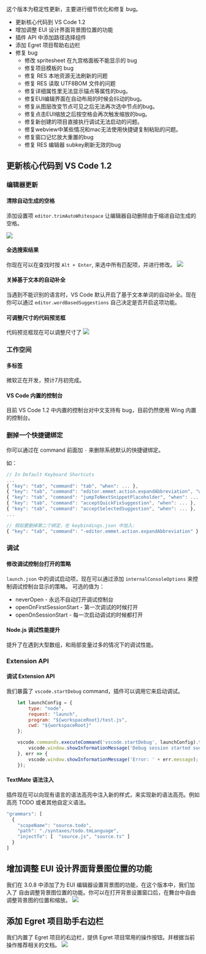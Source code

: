 
这个版本为稳定性更新，主要进行细节优化和修复 bug。

- 更新核心代码到 VS Code 1.2
- 增加调整 EUI 设计界面背景图位置的功能
- 插件 API 中添加路径选择组件
- 添加 Egret 项目帮助右边栏
- 修复 bug
    - 修改 spritesheet 在九宫格面板不能显示的 bug
    - 修复项目模板的 bug
    - 修复 RES 本地资源无法刷新的问题
    - 修复 RES 读取 UTF8BOM 文件的问题
    - 修复详细属性里无法显示锚点等属性的bug。
    - 修复EUI编辑界面在自动布局的时候会抖动的bug。
    - 修复从图层改变节点可见之后无法再次选中节点的bug。
    - 修复点击EUI缩放之后按空格会再次触发缩放的bug。
    - 修复新创建的项目直接执行调试无法启动的问题。
    - 修复webview中某些情况和mac无法使用快捷键复制粘贴的问题。
    - 修复窗口记忆放大重置的bug
    - 修复 RES 编辑器 subkey刷新无效的bug


## 更新核心代码到 VS Code 1.2

### 编辑器更新
#### 清除自动生成的空格
添加设置项 `editor.trimAutoWhitespace` 让编辑器自动删除由于缩进自动生成的空格。

![](https://code.visualstudio.com/images/May_2016_trimAutoWhitespace.gif)

#### 全选搜索结果
你现在可以在查找时按 `Alt + Enter`, 来选中所有匹配项，并进行修改。
![](https://code.visualstudio.com/images/May_2016_selectAllFindMatches.gif)

#### 关掉基于文本的自动补全
当遇到不能识别的语言时，VS Code 默认开启了基于文本单词的自动补全。现在你可以通过
`editor.wordBasedSuggestions` 自己决定是否开启这项功能。

#### 可调整尺寸的代码预览框
代码预览框现在可以调整尺寸了
![](https://code.visualstudio.com/images/May_2016_peek.gif)

### 工作空间
#### 多标签

微软正在开发，预计7月初完成。

#### VS Code 内置的控制台

目前 VS Code 1.2 中内置的控制台对中文支持有 bug，目前仍然使用 Wing 内置的控制台。

### 删掉一个快捷键绑定
你可以通过在 command 前面加 `-` 来删除系统默认的快捷键绑定。

如：
```javascript
// In Default Keyboard Shortcuts
...
{ "key": "tab", "command": "tab", "when": ... },
{ "key": "tab", "command": "editor.emmet.action.expandAbbreviation", "when": ... },
{ "key": "tab", "command": "jumpToNextSnippetPlaceholder", "when": ... },
{ "key": "tab", "command": "acceptQuickFixSuggestion", "when": ... },
{ "key": "tab", "command": "acceptSelectedSuggestion", "when": ... },
...

// 假如要删掉第二个绑定，在 keybindings.json 中加入:
{ "key": "tab", "command": "-editor.emmet.action.expandAbbreviation" }
```


### 调试

#### 修改调试控制台打开的策略
`launch.json` 中的调试启动项，现在可以通过添加 `internalConsoleOptions` 来控制调试控制台显示的策略。
可选的值为：
- neverOpen - 永远不自动打开调试控制台
- openOnFirstSessionStart - 第一次调试的时候打开
- openOnSessionStart - 每一次启动调试的时候都打开

#### Node.js 调试性能提升
提升了在遇到大型数组，和局部变量过多的情况下的调试性能。

### Extension API
#### 调试 Extension API
我们暴露了 `vscode.startDebug` command，插件可以调用它来启动调试。

```javascript
    let launchConfig = {
        type: "node",
        request: "launch",
        program: "${workspaceRoot}/test.js",
        cwd: "${workspaceRoot}"
    };

    vscode.commands.executeCommand('vscode.startDebug', launchConfig).then(() => {
        vscode.window.showInformationMessage('Debug session started successfully');
    }, err => {
        vscode.window.showInformationMessage('Error: ' + err.message);
    });
```

#### TextMate 语法注入
插件现在可以向现有语言的语法高亮中注入新的样式，来实现新的语法高亮。例如高亮 TODO 或者其他自定义语法。

```javascript
"grammars": [
  {
    "scopeName": "source.todo",
    "path": "./syntaxes/todo.tmLanguage",
    "injectTo": [  "source.js", "source.ts" ]
  }
]
```

## 增加调整 EUI 设计界面背景图位置的功能

我们在 3.0.8 中添加了为 EUI 编辑器设置背景图的功能，在这个版本中，我们加入了
自由调整背景图位置的功能。你可以在打开背景设置窗口后，在舞台中自由调整背景图的位置和缩放。
![](575fda60cd98b.png)

## 添加 Egret 项目助手右边栏
我们内置了 Egret 项目的右边栏，提供 Egret 项目常用的操作按钮。并根据当前操作推荐相关的文档。
![](575fda63198e3.png)


